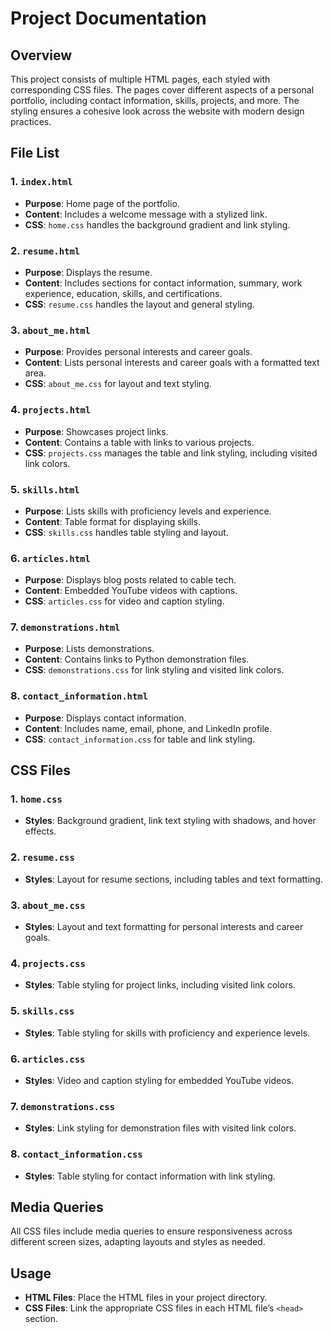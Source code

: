 # Project Documentation

## Overview

This project consists of multiple HTML pages, each styled with corresponding CSS files. The pages cover different aspects of a personal portfolio, including contact information, skills, projects, and more. The styling ensures a cohesive look across the website with modern design practices.

## File List

### 1. `index.html`
- **Purpose**: Home page of the portfolio.
- **Content**: Includes a welcome message with a stylized link.
- **CSS**: `home.css` handles the background gradient and link styling.

### 2. `resume.html`
- **Purpose**: Displays the resume.
- **Content**: Includes sections for contact information, summary, work experience, education, skills, and certifications.
- **CSS**: `resume.css` handles the layout and general styling.

### 3. `about_me.html`
- **Purpose**: Provides personal interests and career goals.
- **Content**: Lists personal interests and career goals with a formatted text area.
- **CSS**: `about_me.css` for layout and text styling.

### 4. `projects.html`
- **Purpose**: Showcases project links.
- **Content**: Contains a table with links to various projects.
- **CSS**: `projects.css` manages the table and link styling, including visited link colors.

### 5. `skills.html`
- **Purpose**: Lists skills with proficiency levels and experience.
- **Content**: Table format for displaying skills.
- **CSS**: `skills.css` handles table styling and layout.

### 6. `articles.html`
- **Purpose**: Displays blog posts related to cable tech.
- **Content**: Embedded YouTube videos with captions.
- **CSS**: `articles.css` for video and caption styling.

### 7. `demonstrations.html`
- **Purpose**: Lists demonstrations.
- **Content**: Contains links to Python demonstration files.
- **CSS**: `demonstrations.css` for link styling and visited link colors.

### 8. `contact_information.html`
- **Purpose**: Displays contact information.
- **Content**: Includes name, email, phone, and LinkedIn profile.
- **CSS**: `contact_information.css` for table and link styling.

## CSS Files

### 1. `home.css`
- **Styles**: Background gradient, link text styling with shadows, and hover effects.

### 2. `resume.css`
- **Styles**: Layout for resume sections, including tables and text formatting.

### 3. `about_me.css`
- **Styles**: Layout and text formatting for personal interests and career goals.

### 4. `projects.css`
- **Styles**: Table styling for project links, including visited link colors.

### 5. `skills.css`
- **Styles**: Table styling for skills with proficiency and experience levels.

### 6. `articles.css`
- **Styles**: Video and caption styling for embedded YouTube videos.

### 7. `demonstrations.css`
- **Styles**: Link styling for demonstration files with visited link colors.

### 8. `contact_information.css`
- **Styles**: Table styling for contact information with link styling.

## Media Queries

All CSS files include media queries to ensure responsiveness across different screen sizes, adapting layouts and styles as needed.

## Usage

- **HTML Files**: Place the HTML files in your project directory.
- **CSS Files**: Link the appropriate CSS files in each HTML file’s `<head>` section.


